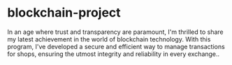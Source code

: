 # blockchain-project
 In an age where trust and transparency are paramount, I'm thrilled to share my latest achievement in the world of blockchain technology. With this program, I've developed a secure and efficient way to manage transactions for shops, ensuring the utmost integrity and reliability in every exchange..
